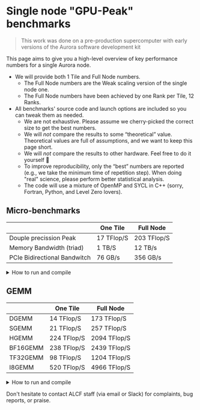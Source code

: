 # Single node "GPU-Peak" benchmarks

> This work was done on a pre-production supercomputer with early versions of the Aurora software development kit

This page aims to give you a high-level overview of key performance numbers for a single Aurora node. 

- We will provide both 1 Tile and Full Node numbers.
  - The Full Node numbers are the Weak scaling version of the single node one.
  - The Full Node numbers have been achieved by one Rank per Tile, 12 Ranks.
- All benchmarks' source code and launch options are included so you can tweak them as needed.
   - We are not exhaustive. Please assume we cherry-picked the correct size to get the best numbers.
   - We will *not* compare the results to some “theoretical” value.  Theoretical values are full of assumptions, and we want to keep this page short.
   - We will *not* compare the results to other hardware. Feel free to do it yourself 🙂
   - To improve reproducibility, only the “best” numbers are reported (e.g., we take the minimum time of repetition step). When doing "real" science, please perform better statistical analysis.
   - The code will use a mixture of OpenMP and SYCL in C++ (sorry, Fortran, Python, and Level Zero lovers).

## Micro-benchmarks

|            | One Tile   | Full Node  |
| -----------|------------|------------|
| Douple precission Peak    | 17 TFlop/S  | 203 TFlop/S| 
| Memory Bandwidth (triad)  | 1 TB/S | 12 TB/s | 
| PCIe Bidirectional Bandwitch  | 76 GB/s | 356 GB/s |

<details>
  <summary>
    How to run and compile
  </summary>

```bash
$ mpicxx -fiopenmp -fopenmp-targets=spir64  -fsycl foo.cpp
$ mpirun -n 1 --cpu-bind list:1,2,3,4,5,6,52,53,54,55,56,57 -- gpu_tile_compact.sh ./a.out
$ mpirun -n 12 --cpu-bind list:1,2,3,4,5,6,52,53,54,55,56,57 -- gpu_tile_compact.sh ./a.out
```
</details>
  
## GEMM

|          | One Tile   | Full Node   |
| ---------|------------|-------------|
| DGEMM    | 14 TFlop/S  |  173 TFlop/S |
| SGEMM    | 21 TFlop/S  |  257 TFlop/S |
| HGEMM    | 224 TFlop/S | 2094 TFlop/S | 
| BF16GEMM | 238 TFlop/S | 2439 TFlop/S |
| TF32GEMM | 98 TFlop/S  | 1204 TFlop/S |
| I8GEMM   | 520 TFlop/S | 4966 TFlop/S |

<details>
  <summary>
    How to run and compile
  </summary>

```bash
$ mpicxx -fsycl -qmkl foo.cpp
$ mpirun -n 1 --cpu-bind list:1,2,3,4,5,6,52,53,54,55,56,57 -- gpu_tile_compact.sh ./a.out
$ mpirun -n 12 --cpu-bind list:1,2,3,4,5,6,52,53,54,55,56,57 -- gpu_tile_compact.sh ./a.out
```
</details>

Don't hesitate to contact ALCF staff (via email or Slack) for complaints, bug reports, or praise. 
